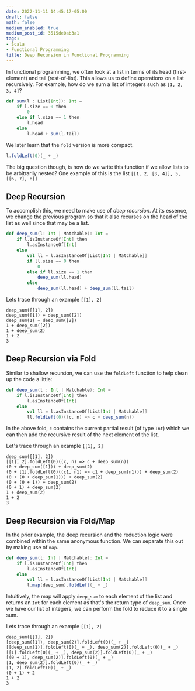 ```yaml
---
date: 2022-11-11 14:45:17-05:00
draft: false
math: false
medium_enabled: true
medium_post_id: 3515de0ab3a1
tags:
- Scala
- Functional Programming
title: Deep Recursion in Functional Programming
---
```


In functional programming, we often look at a list in terms of its head (first-element) and tail (rest-of-list). This allows us to define operations on a list recursively. For example, how do we sum a list of integers such as `[1, 2, 3, 4]`?

```scala
def sum(l : List[Int]): Int =
    if l.size == 0 then
        0
    else if l.size == 1 then
        l.head
    else
        l.head + sum(l.tail)
```

We later learn that the `fold` version is more compact.

```scala
l.foldLeft(0)(_ + _)
```

The big question though, is how do we write this function if we allow lists to be arbitrarily nested? One example of this is the list `[[1, 2, [3, 4]], 5, [[6, 7], 8]]`

## Deep Recursion

To accomplish this, we need to make use of *deep recursion*. At its essence, we change the previous program so that it also recurses on the head of the list as well since that may be a list. 

```scala
def deep_sum(l: Int | Matchable): Int =
    if l.isInstanceOf[Int] then
        l.asInstanceOf[Int]
    else
        val ll = l.asInstanceOf[List[Int | Matchable]]
        if ll.size == 0 then
            0
        else if ll.size == 1 then
            deep_sum(ll.head)
        else
            deep_sum(ll.head) + deep_sum(ll.tail)
```

Lets trace through an example `[[1], 2]`

```
deep_sum([[1], 2])
deep_sum([1]) + deep_sum([2])
deep_sum(1) + deep_sum([2])
1 + deep_sum([2])
1 + deep_sum(2)
1 + 2
3
```

## Deep Recursion via Fold

Similar to shallow recursion, we can use the `foldLeft` function to help clean up the code a little:

```scala
def deep_sum(l : Int | Matchable): Int =
    if l.isInstanceOf[Int] then
        l.asInstanceOf[Int]
    else
        val ll = l.asInstanceOf[List[Int | Matchable]]
        ll.foldLeft(0)((c, n) => c + deep_sum(n))
```

In the above fold, `c` contains the current partial result (of type `Int`) which we can then add the recursive result of the next element of the list.

Let's trace through an example `[[1], 2]`

```
deep_sum([[1], 2])
[[1], 2].foldLeft(0)((c, n) => c + deep_sum(n))
(0 + deep_sum([1])) + deep_sum(2)
(0 + [1].foldLeft(0)((c1, n1) => c1 + deep_sum(n1))) + deep_sum(2)
(0 + (0 + deep_sum(1))) + deep_sum(2)
(0 + (0 + 1)) + deep_sum(2)
(0 + 1) + deep_sum(2)
1 + deep_sum(2)
1 + 2
3
```

## Deep Recursion via Fold/Map

In the prior example, the deep recursion and the reduction logic were combined within the same anonymous function. We can separate this out by making use of `map`.

```scala
def deep_sum(l: Int | Matchable): Int = 
    if l.isInstanceOf[Int] then
        l.asInstanceOf[Int]
    else
        val ll = l.asInstanceOf[List[Int | Matchable]]
        l.map(deep_sum).foldLeft(_ + _)
```

Intuitively, the map will apply `deep_sum` to each element of the list and returns an `Int` for each element as that's the return type of `deep_sum`. Once we have our list of integers, we can perform the fold to reduce it to a single sum. 

Lets trace through an example `[[1], 2]`

```
deep_sum([[1], 2])
[deep_sum([1]), deep_sum(2)].foldLeft(0)(_ + _)
[[deep_sum(1)].foldLeft(0)(_ + _), deep_sum(2)].foldLeft(0)(_ + _)
[[1].foldLeft(0)(_ + _), deep_sum(2)].foldLeft(0)(_ + _)
[(0 + 1), deep_sum(2)].foldLeft(0)(_ + _)
[1, deep_sum(2)].foldLeft(0)(_ + _)
[1, 2].foldLeft(0)(_ + _)
(0 + 1) + 2
1 + 2
3
```